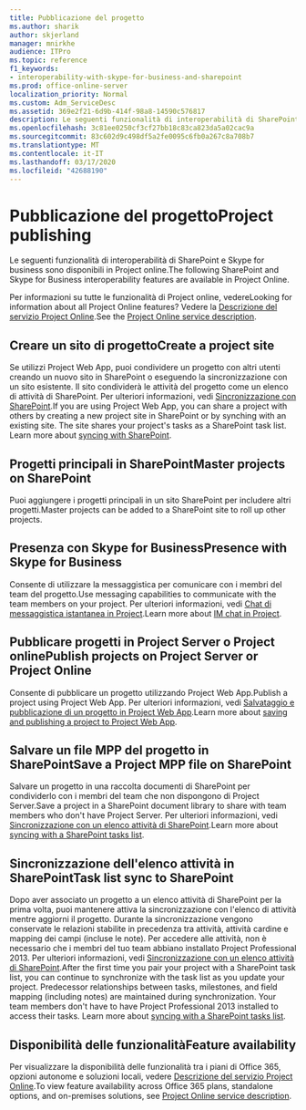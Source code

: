 ```yaml
---
title: Pubblicazione del progetto
ms.author: sharik
author: skjerland
manager: mnirkhe
audience: ITPro
ms.topic: reference
f1_keywords:
- interoperability-with-skype-for-business-and-sharepoint
ms.prod: office-online-server
localization_priority: Normal
ms.custom: Adm_ServiceDesc
ms.assetid: 369e2f21-6d9b-414f-98a8-14590c576817
description: Le seguenti funzionalità di interoperabilità di SharePoint e Skype for business sono disponibili in Project online.
ms.openlocfilehash: 3c81ee0250cf3cf27bb18c83ca823da5a02cac9a
ms.sourcegitcommit: 83c602d9c498df5a2fe0095c6fb0a267c8a708b7
ms.translationtype: MT
ms.contentlocale: it-IT
ms.lasthandoff: 03/17/2020
ms.locfileid: "42688190"
---
```

# <a name="project-publishing"></a><span data-ttu-id="c49f4-103">Pubblicazione del progetto</span><span class="sxs-lookup"><span data-stu-id="c49f4-103">Project publishing</span></span>

<span data-ttu-id="c49f4-104">Le seguenti funzionalità di interoperabilità di SharePoint e Skype for business sono disponibili in Project online.</span><span class="sxs-lookup"><span data-stu-id="c49f4-104">The following SharePoint and Skype for Business interoperability features are available in Project Online.</span></span>
  
<span data-ttu-id="c49f4-105">Per informazioni su tutte le funzionalità di Project online, vedere</span><span class="sxs-lookup"><span data-stu-id="c49f4-105">Looking for information about all Project Online features?</span></span> <span data-ttu-id="c49f4-106">Vedere la [Descrizione del servizio Project Online](project-online-service-description.md).</span><span class="sxs-lookup"><span data-stu-id="c49f4-106">See the [Project Online service description](project-online-service-description.md).</span></span>
  
## <a name="create-a-project-site"></a><span data-ttu-id="c49f4-107">Creare un sito di progetto</span><span class="sxs-lookup"><span data-stu-id="c49f4-107">Create a project site</span></span>

<span data-ttu-id="c49f4-p102">Se utilizzi Project Web App, puoi condividere un progetto con altri utenti creando un nuovo sito in SharePoint o eseguendo la sincronizzazione con un sito esistente. Il sito condividerà le attività del progetto come un elenco di attività di SharePoint. Per ulteriori informazioni, vedi [Sincronizzazione con SharePoint](https://go.microsoft.com/fwlink/p/?LinkId=271352).</span><span class="sxs-lookup"><span data-stu-id="c49f4-p102">If you are using Project Web App, you can share a project with others by creating a new project site in SharePoint or by synching with an existing site. The site shares your project's tasks as a SharePoint task list. Learn more about [syncing with SharePoint](https://go.microsoft.com/fwlink/p/?LinkId=271352).</span></span>
  
## <a name="master-projects-on-sharepoint"></a><span data-ttu-id="c49f4-111">Progetti principali in SharePoint</span><span class="sxs-lookup"><span data-stu-id="c49f4-111">Master projects on SharePoint</span></span>

<span data-ttu-id="c49f4-112">Puoi aggiungere i progetti principali in un sito SharePoint per includere altri progetti.</span><span class="sxs-lookup"><span data-stu-id="c49f4-112">Master projects can be added to a SharePoint site to roll up other projects.</span></span> 
  
## <a name="presence-with-skype-for-business"></a><span data-ttu-id="c49f4-113">Presenza con Skype for Business</span><span class="sxs-lookup"><span data-stu-id="c49f4-113">Presence with Skype for Business</span></span>

<span data-ttu-id="c49f4-114">Consente di utilizzare la messaggistica per comunicare con i membri del team del progetto.</span><span class="sxs-lookup"><span data-stu-id="c49f4-114">Use messaging capabilities to communicate with the team members on your project.</span></span> <span data-ttu-id="c49f4-115">Per ulteriori informazioni, vedi [Chat di messaggistica istantanea in Project](https://go.microsoft.com/fwlink/p/?LinkId=271351).</span><span class="sxs-lookup"><span data-stu-id="c49f4-115">Learn more about [IM chat in Project](https://go.microsoft.com/fwlink/p/?LinkId=271351).</span></span>
  
## <a name="publish-projects-on-project-server-or-project-online"></a><span data-ttu-id="c49f4-116">Pubblicare progetti in Project Server o Project online</span><span class="sxs-lookup"><span data-stu-id="c49f4-116">Publish projects on Project Server or Project Online</span></span>

<span data-ttu-id="c49f4-117">Consente di pubblicare un progetto utilizzando Project Web App.</span><span class="sxs-lookup"><span data-stu-id="c49f4-117">Publish a project using Project Web App.</span></span> <span data-ttu-id="c49f4-118">Per ulteriori informazioni, vedi [Salvataggio e pubblicazione di un progetto in Project Web App](https://go.microsoft.com/fwlink/p/?LinkId=271354).</span><span class="sxs-lookup"><span data-stu-id="c49f4-118">Learn more about [saving and publishing a project to Project Web App](https://go.microsoft.com/fwlink/p/?LinkId=271354).</span></span>
  
## <a name="save-a-project-mpp-file-on-sharepoint"></a><span data-ttu-id="c49f4-119">Salvare un file MPP del progetto in SharePoint</span><span class="sxs-lookup"><span data-stu-id="c49f4-119">Save a Project MPP file on SharePoint</span></span>

<span data-ttu-id="c49f4-120">Salvare un progetto in una raccolta documenti di SharePoint per condividerlo con i membri del team che non dispongono di Project Server.</span><span class="sxs-lookup"><span data-stu-id="c49f4-120">Save a project in a SharePoint document library to share with team members who don't have Project Server.</span></span> <span data-ttu-id="c49f4-121">Per ulteriori informazioni, vedi [Sincronizzazione con un elenco attività di SharePoint](https://go.microsoft.com/fwlink/p/?LinkId=271353).</span><span class="sxs-lookup"><span data-stu-id="c49f4-121">Learn more about [syncing with a SharePoint tasks list](https://go.microsoft.com/fwlink/p/?LinkId=271353).</span></span>
  
## <a name="task-list-sync-to-sharepoint"></a><span data-ttu-id="c49f4-122">Sincronizzazione dell'elenco attività in SharePoint</span><span class="sxs-lookup"><span data-stu-id="c49f4-122">Task list sync to SharePoint</span></span>

<span data-ttu-id="c49f4-p106">Dopo aver associato un progetto a un elenco attività di SharePoint per la prima volta, puoi mantenere attiva la sincronizzazione con l'elenco di attività mentre aggiorni il progetto. Durante la sincronizzazione vengono conservate le relazioni stabilite in precedenza tra attività, attività cardine e mapping dei campi (incluse le note). Per accedere alle attività, non è necessario che i membri del tuo team abbiano installato Project Professional 2013. Per ulteriori informazioni, vedi [Sincronizzazione con un elenco attività di SharePoint](https://go.microsoft.com/fwlink/p/?LinkId=271353).</span><span class="sxs-lookup"><span data-stu-id="c49f4-p106">After the first time you pair your project with a SharePoint task list, you can continue to synchronize with the task list as you update your project. Predecessor relationships between tasks, milestones, and field mapping (including notes) are maintained during synchronization. Your team members don't have to have Project Professional 2013 installed to access their tasks. Learn more about [syncing with a SharePoint tasks list](https://go.microsoft.com/fwlink/p/?LinkId=271353).</span></span>
  
## <a name="feature-availability"></a><span data-ttu-id="c49f4-127">Disponibilità delle funzionalità</span><span class="sxs-lookup"><span data-stu-id="c49f4-127">Feature availability</span></span>

<span data-ttu-id="c49f4-128">Per visualizzare la disponibilità delle funzionalità tra i piani di Office 365, opzioni autonome e soluzioni locali, vedere [Descrizione del servizio Project Online](project-online-service-description.md).</span><span class="sxs-lookup"><span data-stu-id="c49f4-128">To view feature availability across Office 365 plans, standalone options, and on-premises solutions, see [Project Online service description](project-online-service-description.md).</span></span>
  

